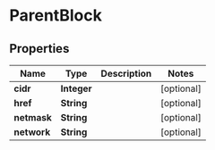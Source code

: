 
# ParentBlock

## Properties
Name | Type | Description | Notes
------------ | ------------- | ------------- | -------------
**cidr** | **Integer** |  |  [optional]
**href** | **String** |  |  [optional]
**netmask** | **String** |  |  [optional]
**network** | **String** |  |  [optional]



